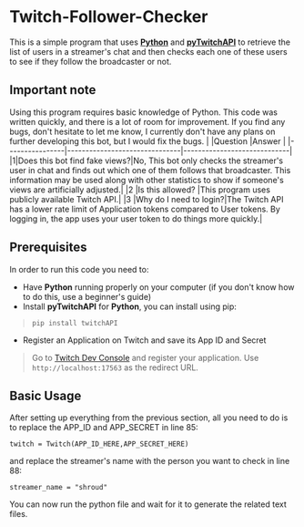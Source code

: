
# Twitch-Follower-Checker

This is a simple program that uses **[Python](https://www.python.org/)** and **[pyTwitchAPI](https://github.com/Teekeks/pyTwitchAPI)** to retrieve the list of users in a streamer's chat and then checks each one of these users to see if they follow the broadcaster or not.

## Important note
Using this program requires basic knowledge of Python. This code was written quickly, and there is a lot of room for improvement. If you find any bugs, don't hesitate to let me know, I currently don't have any plans on further developing this bot, but I would fix the bugs.
|                |Question                          |Answer                         |
|----------------|-------------------------------|-----------------------------|
|1|Does this bot find fake views?|No, This bot only checks the streamer's user in chat and finds out which one of them follows that broadcaster. This information may be used along with other statistics to show if someone's views are artificially adjusted.|
|2          |Is this allowed?            |This program uses publicly available Twitch API.|
|3          |Why do I need to login?|The Twitch API has a lower rate limit of Application tokens compared to User tokens. By logging in, the app uses your user token to do things more quickly.|

## Prerequisites
In order to run this code you need to:
- Have **Python** running properly on your computer (if you don't know how to do this, use a beginner's guide)
- Install **pyTwitchAPI** for **Python**, you can install using pip:
>```pip install twitchAPI```
- Register an Application on Twitch and save its App ID and Secret
> Go to [Twitch Dev Console](https://dev.twitch.tv/console) and register your application. Use ```http://localhost:17563``` as the redirect URL.

## Basic Usage
After setting up everything from the previous section, all you need to do is to replace the APP_ID and APP_SECRET in line 85:

```twitch = Twitch(APP_ID_HERE,APP_SECRET_HERE)```

and replace the streamer's name with the person you want to check in line 88:

```streamer_name = "shroud"```

You can now run the python file and wait for it to generate the related text files.
